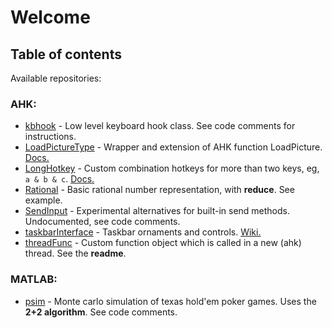 # Welcome

## Table of contents
Available repositories:

### AHK:

*  [kbhook](https://github.com/HelgeffegleH/kbhook) - Low level keyboard hook class. See code comments for instructions.
*  [LoadPictureType](https://github.com/HelgeffegleH/LoadPictureType) - Wrapper and extension of AHK function LoadPicture. [Docs.](https://autohotkey.com/boards/viewtopic.php?f=6&t=33209 "Visit autohotkey.com forums")
*  [LongHotkey](https://github.com/HelgeffegleH/longhotkey) - Custom combination hotkeys for more than two keys, eg, `a & b & c`. [Docs.](https://autohotkey.com/boards/viewtopic.php?f=6&t=24145 "Visit autohotkey.com forums")
*  [Rational](https://github.com/HelgeffegleH/rational) - Basic rational number representation, with __reduce__. See example.
*  [SendInput](https://github.com/HelgeffegleH/SendInput) - Experimental alternatives for built-in send methods. Undocumented, see code comments. 
*  [taskbarInterface](https://github.com/HelgeffegleH/taskbarInterface) - Taskbar ornaments and controls. [Wiki.](https://github.com/HelgeffegleH/taskbarInterface/wiki)
*  [threadFunc](https://github.com/HelgeffegleH/threadFunc) - Custom function object which is called in a new (ahk) thread. See the __readme__.

### MATLAB:
*  [psim](https://github.com/HelgeffegleH/psim) - Monte carlo simulation of texas hold'em poker games. Uses the  **2+2 algorithm**. See code comments.
